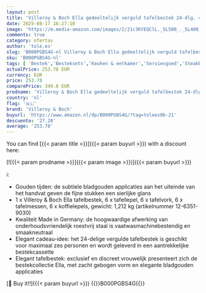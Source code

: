 ```yaml
---
layout: post
title: 'Villeroy & Boch Ella gedeeltelijk verguld tafelbestek 24-dlg. 42x27x5cm'
date: 2025-08-17 16:27:10
image: 'https://m.media-amazon.com/images/I/21c3KYEQClL._SL500_._SL400_.jpg'
comments: true
category: ofertas
author: 'tole.es'
slug: 'B000PGBS4G-nl Villeroy & Boch Ella gedeeltelijk verguld tafelbestek...'
sku: 'B000PGBS4G-nl'
tags: [ 'Bestek','Besteksets','Keuken & eetkamer','Serviesgoed','Steakbesteksets','Wonen & keuken','villeroy & boch','🇳🇱', ]
actualPrice: 253.78 EUR
currency: EUR
price: 253.78
comparePrice: 349.0 EUR
prodname: 'Villeroy & Boch Ella gedeeltelijk verguld tafelbestek 24-dlg. 42x27x5cm'
country: 'nl'
flag: '🇳🇱'
brand: 'Villeroy & Boch'
buyurl: 'https://www.amazon.nl/dp/B000PGBS4G/?tag=tolees0b-21'
descuento: '27.28'
average: '253.78'
---
```


You can find [{{< param title >}}]({{< param buyurl >}}) with a discount here:

[![{{< param prodname >}}]({{< param image >}})]({{< param buyurl >}})

ℹ️:

- Gouden tijden: de subtiele bladgouden applicaties aan het uiteinde van het handvat geven de fijne stukken een sierlijke glans
- 1 x Villeroy & Boch Ella tafelbestek, 6 x tafellepel, 6 x tafelvork, 6 x tafelmessen, 6 x koffielepels, gewicht: 1,212 kg (artikelnummer 12-6351-9030)
- Kwaliteit Made in Germany: de hoogwaardige afwerking van onderhoudsvriendelijk roestvrij staal is vaatwasmachinebestendig en smaakneutraal
- Elegant cadeau-idee: het 24-delige vergulde tafelbestek is geschikt voor maximaal zes personen en wordt geleverd in een aantrekkelijke bestekcassette
- Elegant tafelbestek: exclusief en discreet vrouwelijk presenteert zich de bestekcollectie Ella, met zacht gebogen vorm en elegante bladgouden applicaties

[🛒 Buy it!!]({{< param buyurl >}})
{{<world>}}B000PGBS4G{{</world>}}
